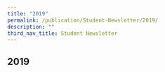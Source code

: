 ```yaml
---
title: "2019"
permalink: /publication/Student-Newsletter/2019/
description: ""
third_nav_title: Student Newsletter
---
```

## 2019 